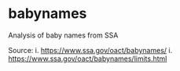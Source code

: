 # babynames
Analysis of baby names from SSA


Source: 
i. https://www.ssa.gov/oact/babynames/
i. https://www.ssa.gov/oact/babynames/limits.html
